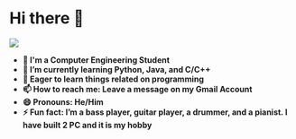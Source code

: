 # Hi there 👋
![](https://i.redd.it/x5a44tta8gk11.png)
- **🔭 I'm a Computer Engineering Student**
- **🌱 I’m currently learning Python, Java, and C/C++**
- **💬 Eager to learn things related on programming**
- **📫 How to reach me: Leave a message on my Gmail Account**
- **😄 Pronouns: He/Him**
- **⚡ Fun fact: I’m a bass player, guitar player, a drummer, and a pianist. I have built 2 PC and it is my hobby**
